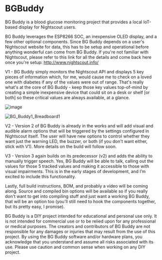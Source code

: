 # BGBuddy
BG Buddy is a blood glucose monitoring project that provides a local IoT-based display for Nightscout users.

BG Buddy leverages the ESP8266 SOC, an inexpensive OLED display, and a few other optional components. Since BG Buddy depends on a user's Nightscout website for data, this has to be setup and operational before anything wonderful can come from BG Buddy. If you're not familiar with Nightscout, please refer to this link for all the details and come back here once you're setup: http://www.nightscout.info/

V1 - BG Buddy simply monitors the Nightscout API and displays 5 key pieces of information which, for me, would cause me to check on a loved one with diabetes if any of the values were out of range. That's really what's at the core of BG Buddy - keep those key values top-of-mind by creating a simple inexpensive device that could sit on a desk or shelf [or both] so these critical values are always available, at a glance.

![image](https://user-images.githubusercontent.com/11561147/206937646-eebd5c93-2601-4517-baed-061cf33e25ca.png)

![BG_Buddy1_Breadboard1](https://user-images.githubusercontent.com/11561147/208538830-5ceb35ea-0ee1-4cdb-b980-db8bcfabd936.jpg)

V2 - Version 2 of BG Buddy is already in the works and will add visual and audible alarm options that will be triggered by the settings configured in Nightscout itself. The user will have new options to control whether they want just the warning LED, the buzzer, or both (if you don't want either, stick with V1). More details on the build will follow soon.

V3 - Version 3 again builds on its predecessor (v2) and adds the ability to manually trigger speech. Yes, BG Buddy will be able to talk, calling out the values for those 5 tracked values and making it accessible to those with visual impairments. This is in the early stages of development, and I’m excited to include this functionality.

Lastly, full build instructions, BOM, and probably a video will be coming along. Source and compiled bin options will be available so if you really don't want to get into compiling stuff and just want a working BG Buddy, that will be an option too (you'll still need to hook the components together, but its pretty easy, I promise).

BG Buddy is a DIY project intended for educational and personal use only. It is not intended for commercial use or to be relied upon for any professional or medical purposes. The creators and contributors of BG Buddy are not responsible for any damages or injuries that may result from the use of this project. By using the BG Buddy software and/or hardware plans, you acknowledge that you understand and assume all risks associated with its use. Please use caution and common sense when working on any DIY project.
